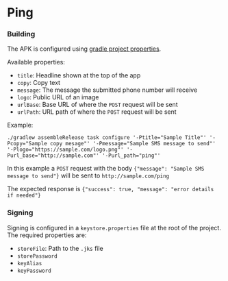 # Ping

### Building

The APK is configured using [gradle project properties](https://docs.gradle.org/current/userguide/build_environment.html#sec:gradle_properties_and_system_properties).

Available properties:
- `title`: Headline shown at the top of the app
- `copy`: Copy text
- `message`: The message the submitted phone number will receive
- `logo`: Public URL of an image
- `urlBase`: Base URL of where the `POST` request will be sent
- `urlPath`: URL path of where the `POST` request will be sent

Example:

`./gradlew assembleRelease task configure '-Ptitle="Sample Title"' '-Pcopy="Sample copy mesage"' '-Pmessage="Sample SMS message to send"' '-Plogo="https://sample.com/logo.png"' '-Purl_base="http://sample.com"' '-Purl_path="ping"'`

In this example a `POST` request with the body `{"message": "Sample SMS message to send"}` will be sent to `http://sample.com/ping`

The expected response is `{"success": true, "message": "error details if needed"}`

### Signing

Signing is configured in a `keystore.properties` file at the root of the project.
The required properties are:
- `storeFile`: Path to the `.jks` file
- `storePassword`
- `keyAlias`
- `keyPassword`
